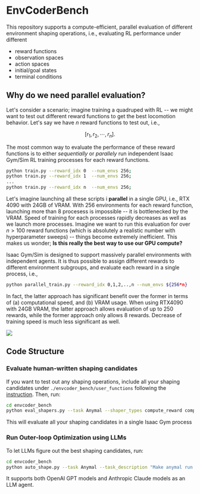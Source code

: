 # EnvCoderBench

This repository supports a compute-efficient, parallel evaluation of different environment shaping operations, i.e., evaluating RL performance under different
- reward functions 
- observation spaces
- action spaces
- initial/goal states
- terminal conditions

## Why do we need parallel evaluation? 

Let's consider a scenario; imagine training a quadruped with RL -- we might want to test out different reward functions to get the best locomotion behavior. Let's say we have $n$ reward functions to test out, i.e., 

$$[r_1, r_2, \cdots, r_n].$$

The most common way to evaluate the performance of these reward functions is to either *sequentially* or *parallely* run independent Isaac Gym/Sim RL training processes for each reward functions. 

```bash
python train.py --reward_idx 0  --num_envs 256;
python train.py --reward_idx 1  --num_envs 256;
...
python train.py --reward_idx n  --num_envs 256;
```

Let's imagine launching all these scripts i **parallel** in a single GPU, i.e., RTX 4090 with 24GB of VRAM. With 256 environments for each reward function, launching more than 8 procesess is impossible -- it is bottlenecked by the VRAM. Speed of training for each processes rapidly decreases as well as we launch more processes. Imagine we want to run this evaluation for over $n>100$ reward functions (which is absolutely a realistic number with hyperparameter sweeps) -- things become extremely inefficient. This makes us wonder;  **Is this really the best way to use our GPU compute?**

Isaac Gym/Sim is designed to support massively parallel environments with independent agents. It is thus possible to assign different rewards to different environment subgroups, and evaluate each reward in a single process, i.e., 

```bash 
python parallel_train.py --reward_idx 0,1,2,..,n --num_envs ${256*n}
```

In fact, the latter approach has significant benefit over the former in terms of (a) computational speed, and (b) VRAM usage. When using RTX4090 with 24GB VRAM, the latter approach allows evaluation of up to 250 rewards, while the former approach only allows 8 rewards. Decrease of training speed is much less significant as well.  

![](https://share.cleanshot.com/FVMSBZJf+)


## Code Structure

### Evaluate human-written shaping candidates 

If you want to test out any shaping operations, include all your shaping candidates under `./envcoder_bench/user_functions` following the [instruction](). Then, run: 

```bash 
cd envcoder_bench
python eval_shapers.py --task Anymal --shaper_types compute_reward compute_observation 
```

This will evaluate all your shaping candidates in a single Isaac Gym process 

### Run Outer-loop Optimization using LLMs

To let LLMs figure out the best shaping candidates, run: 

```bash
cd envcoder_bench
python auto_shape.py --task Anymal --task_description "Make anymal run as fast as possible" --shaper_types compute_reward compute_observation --llm gpt-4-turbo-preview
```
It supports both OpenAI GPT models and Anthropic Claude models as an LLM agent. 